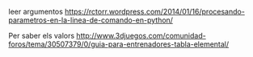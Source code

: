 leer argumentos
https://rctorr.wordpress.com/2014/01/16/procesando-parametros-en-la-linea-de-comando-en-python/

Per saber els valors
http://www.3djuegos.com/comunidad-foros/tema/30507379/0/guia-para-entrenadores-tabla-elemental/
